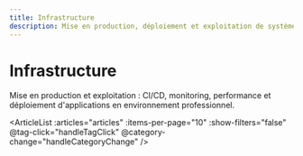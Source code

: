 ```yaml
---
title: Infrastructure
description: Mise en production, déploiement et exploitation de systèmes en environnement professionnel
---
```


# Infrastructure

<script setup>
import { onMounted } from 'vue'
import { useArticles } from '../../.vitepress/theme/composables/useArticles'
import { useRouter, withBase } from 'vitepress'

const { loadArticles, getArticlesByCategory } = useArticles()
const router = useRouter()

const articles = getArticlesByCategory('infrastructure')

onMounted(async () => {
  await loadArticles()
})

const handleTagClick = (tag) => {
  router.go(withBase(`/tags/?tag=${tag}`))
}

const handleCategoryChange = (category) => {
  console.log('Catégorie sélectionnée:', category)
}
</script>

Mise en production et exploitation : CI/CD, monitoring, performance et déploiement d'applications en environnement professionnel.

<ArticleList 
  :articles="articles" 
  :items-per-page="10"
  :show-filters="false"
  @tag-click="handleTagClick"
  @category-change="handleCategoryChange"
/>